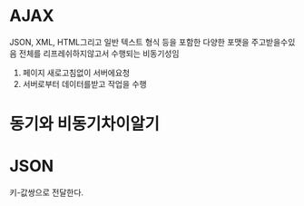 # AJAX

JSON, XML, HTML그리고 일반 텍스트 형식 등을 포함한 다양한 포맷을 주고받을수있음
전체를 리프레쉬하지않고서 수행되는 비동기성임

1. 페이지 새로고침없이 서버에요청
2. 서버로부터 데이터를받고 작업을 수행


# 동기와 비동기차이알기


# JSON

키-값쌍으로 전달한다.
